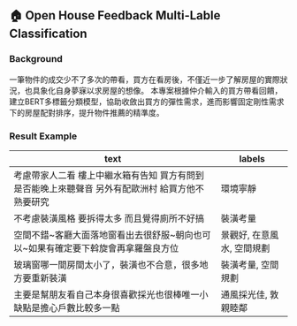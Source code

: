 ## 🏠 Open House Feedback Multi-Lable Classification

### Background
一筆物件的成交少不了多次的帶看，買方在看房後，不僅近一步了解房屋的實際狀況，也具象化自身夢寐以求房屋的想像。
本專案根據仲介輸入的買方帶看回饋，建立BERT多標籤分類模型，協助收斂出買方的彈性需求，進而影響固定剛性需求下的房屋配對排序，提升物件推薦的精準度。

### Result Example


| text | labels |
|--------|-------|
| 考慮帶家人二看 樓上中繼水箱有告知 買方有問到是否能晚上來聽聲音 另外有配歐洲村 給買方他不熟要研究  | 環境寧靜  |
| 不考慮裝潢風格 要拆得太多 而且覺得廁所不好搞  | 裝潢考量  |	
| 空間不錯\~客廳大面落地窗看出去很舒服\~朝向也可以\~如果有確定要下斡旋會再拿羅盤良方位|景觀好, 在意風水, 空間規劃|	
|	﻿玻璃窗哪一間房間太小了，裝潢也不合意，很多地方要重新裝潢| 裝潢考量, 空間規劃|
|	﻿主要是幫朋友看自己本身很喜歡採光也很棒唯一小缺點是擔心戶數比較多一點| 通風採光佳, 敦親睦鄰|
